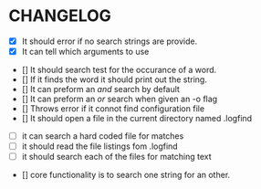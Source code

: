 
# CHANGELOG
+ [x] It should error if no search strings are provide.
+ [x] It can tell which arguments to use
+ [] It should search test for the occurance of a word.
+ [] If it finds the word it should print out the string.
+ [] It can preform an _and_ search by default
+ [] It can preform an _or_ search when given an -o flag
+ [] Throws error if it connot find configuration file
+ [] It should open a file in the current directory named .logfind
+ [ ] it can search a hard coded file for matches
+ [ ] it should read the file listings fom .logfind
+ [ ] it should search each of the files for matching text
+ [] core functionality is to search one string for an other.

